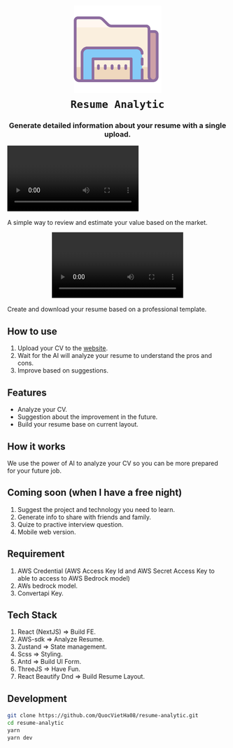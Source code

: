 <h1 align="center">
  <br>
  <a href="https://github.com/QuocVietHa08/resume-analytic"><img src="./public/img/file.png" alt="Lumentis" width="200"></a>
  <br>
<code>Resume Analytic</code>
  <br>
</h1>

<h3 align="center">Generate detailed information about your resume with a single upload.</h3>

<div algin="center" width="100%">
  <video src="https://github.com/QuocVietHa08/resume-analytic/assets/56016006/111280ab-8aa9-43eb-8a63-927d4673b275" />
</div>

A simple way to review and estimate your value based on the market.

<div align="center" width="100%">
  <video src="https://github.com/QuocVietHa08/resume-analytic/assets/56016006/cbc6e031-aa53-401c-ab7f-a4886eed5b3f" />  
</div>

Create and download your resume based on a professional template.

## How to use

1. Upload your CV to the [website](https://resume-analytic.vercel.app/).
2. Wait for the AI will analyze your resume to understand the pros and cons.
3. Improve based on suggestions.


## Features
- Analyze your CV.
- Suggestion about the improvement in the future.
- Build your resume base on current layout.

## How it works

We use the power of AI to analyze your CV so you can be more prepared for your future job.

## Coming soon (when I have a free night)

1. Suggest the project and technology you need to learn.
2. Generate info to share with friends and family.
3. Quize to practive interview question.
4. Mobile web version.

## Requirement

1. AWS Credential (AWS Access Key Id and AWS Secret Access Key to able to access to AWS Bedrock model)
2. AWs bedrock model.
3. Convertapi Key.

## Tech Stack

1. React (NextJS) => Build FE.
2. AWS-sdk => Analyze Resume.
3. Zustand => State management.
4. Scss => Styling.
5. Antd => Build UI Form.
6. ThreeJS => Have Fun.
7. React Beautify Dnd => Build Resume Layout.

## Development

```bash
git clone https://github.com/QuocVietHa08/resume-analytic.git
cd resume-analytic
yarn
yarn dev
```
